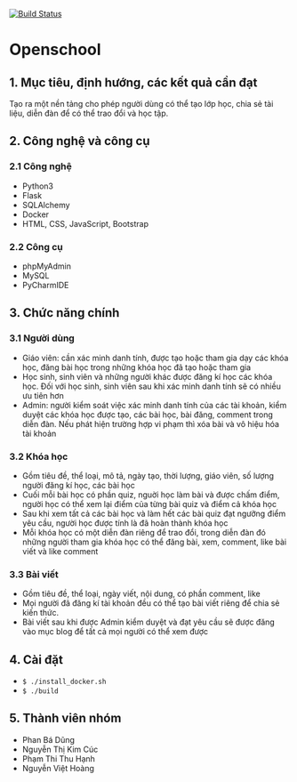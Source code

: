 [![Build Status](https://travis-ci.com/badungphan99/SE03-Group03.svg?branch=master)](https://travis-ci.com/badungphan99/SE03-Group03)
# Openschool


## 1. Mục tiêu, định hướng, các kết quả cần đạt

Tạo ra một nền tảng cho phép người dùng có thể tạo lớp học, chia sẻ tài liệu, diễn đàn để có thể trao đổi và học tập. 
  
## 2. Công nghệ và công cụ
### 2.1 Công nghệ
- Python3
- Flask
- SQLAlchemy
- Docker
- HTML, CSS, JavaScript, Bootstrap

### 2.2 Công cụ
- phpMyAdmin
- MySQL
- PyCharmIDE

## 3. Chức năng chính

### 3.1 Người dùng

- Giáo viên: cần xác minh danh tính, được tạo hoặc tham gia dạy các khóa học, đăng bài học trong những khóa học đã tạo hoặc tham gia
- Học sinh, sinh viên và những người khác được đăng kí học các khóa học. Đối với học sinh, sinh viên sau khi xác minh danh tính sẽ có nhiều ưu tiên hơn
- Admin: người kiểm soát việc xác minh danh tính của các tài khoản, kiểm duyệt các khóa học được tạo, các bài học, bài đăng, comment trong diễn đàn. Nếu phát hiện trường hợp vi phạm thì xóa bài và vô hiệu hóa tài khoản

### 3.2 Khóa học

- Gồm tiêu đề, thể loại, mô tả, ngày tạo, thời lượng, giáo viên, số lượng người đăng kí học, các bài học
- Cuối mỗi bài học có phần quiz, nguời học làm bài và được chấm điểm, người học có thể xem lại điểm của từng bài quiz và điểm cả khóa học
- Sau khi xem tất cả các bài học và làm hết các bài quiz đạt ngưỡng điểm yêu cầu, người học được tính là đã hoàn thành khóa học
- Mỗi khóa học có một diễn đàn riêng để trao đổi, trong diễn đàn đó những người tham gia khóa học có thể đăng bài, xem, comment, like bài viết và like comment

### 3.3 Bài viết

- Gồm tiêu đề, thể loại, ngày viết, nội dung, có phần comment, like
- Mọi người đã đăng kí tài khoản đều có thể tạo bài viết riêng để chia sẻ kiến thức.
- Bài viết sau khi được Admin kiểm duyệt và đạt yêu cầu sẽ được đăng vào mục blog để tất cả mọi người có thể xem được

## 4. Cài đặt

- `$ ./install_docker.sh`
- `$ ./build`

## 5. Thành viên nhóm

- Phan Bá Dũng
- Nguyễn Thị Kim Cúc
- Phạm Thi Thu Hạnh
- Nguyễn Việt Hoàng 
   
